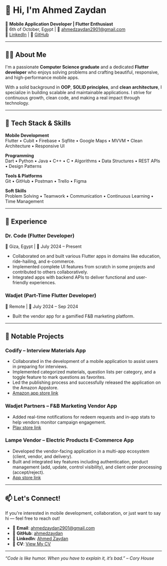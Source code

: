 # 👋 Hi, I'm Ahmed Zaydan

🎯 **Mobile Application Developer | Flutter Enthusiast**  
📍 6th of October, Egypt | 📧 ahmedzaydan2901@gmail.com  
🔗 [LinkedIn](https://linkedin.com/in/ahmed-zaydan) | 🐙 [GitHub](https://github.com/ahmedzaydan)

---

## 👨‍💻 About Me

I'm a passionate **Computer Science graduate** and a dedicated **Flutter developer** who enjoys solving problems and crafting beautiful, responsive, and high-performance mobile apps.

With a solid background in **OOP**, **SOLID principles**, and **clean architecture**, I specialize in building scalable and maintainable applications. I strive for continuous growth, clean code, and making a real impact through technology.

---

## 🧰 Tech Stack & Skills

**Mobile Development**  
Flutter • Cubit • Firebase • Sqflite • Google Maps • MVVM • Clean Architecture • Responsive UI

**Programming**  
Dart • Python • Java • C++ • C • Algorithms • Data Structures • REST APIs • Design Patterns

**Tools & Platforms**  
Git • GitHub • Postman • Trello • Figma

**Soft Skills**  
Problem Solving • Teamwork • Communication • Continuous Learning • Time Management

---

## 🚀 Experience

### Dr. Code (Flutter Developer)  
📍 Giza, Egypt | 📅 July 2024 – Present  
- Collaborated on and built various Flutter apps in domains like education, ride-hailing, and e-commerce.  
- Implemented complete UI features from scratch in some projects and contributed to others collaboratively.  
- Integrated apps with backend APIs to deliver functional and user-friendly experiences.

### Wadjet (Part-Time Flutter Developer)  
📍 Remote | 📅 July 2024 – Sep 2024  
- Built the vendor app for a gamified F&B marketing platform.

---

## 📱 Notable Projects

### Codify – Interview Materials App  
- Collaborated in the development of a mobile application to assist users in preparing for interviews.  
- Implemented categorized materials, question lists per category, and a toggle feature to mark questions as favorites.  
- Led the publishing process and successfully released the application on the Amazon Appstore.
- [Amazon app store link](https://www.amazon.com/dp/B0DXC2FKL1/ref=apps_sf_sta)

### Wadjet Partners – F&B Marketing Vendor App  
- Added real-time notifications for redeem requests and in-app stats to help vendors monitor campaign engagement.
- [Play store link](https://play.google.com/store/apps/details?id=com.goodgame.wadjetpartners)

### Lampe Vendor – Electric Products E-Commerce App  
- Developed the vendor-facing application in a multi-app ecosystem (client, vendor, and delivery).  
- Built and integrated key features including authentication, product management (add, update, control visibility), and client order processing (accept/reject).  
- [App store link](https://apps.apple.com/us/app/lampe-vendor/id6738889129)
---

## 📫 Let's Connect!

If you're interested in mobile development, collaboration, or just want to say hi — feel free to reach out!

- 📧 **Email**: ahmedzaydan2901@gmail.com  
- 🐙 **GitHub**: [ahmedzaydan](https://github.com/ahmedzaydan)  
- 🔗 **LinkedIn**: [Ahmed Zaydan](https://linkedin.com/in/ahmed-zaydan)
- 📄 **CV**: [View My CV](https://drive.google.com/file/d/1-XjhlQM47y47quj_XLnT2iudqpb5uJSF/view?usp=drive_link)
---

*“Code is like humor. When you have to explain it, it’s bad.” – Cory House*

